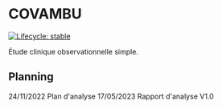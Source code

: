# COVAMBU

<!-- badges: start -->
  [![Lifecycle: stable](https://img.shields.io/badge/lifecycle-stable-brightgreen.svg)](https://lifecycle.r-lib.org/articles/stages.html#stable)
<!-- badges: end -->

Étude clinique observationnelle simple.

## Planning

24/11/2022 Plan d'analyse
17/05/2023 Rapport d'analyse V1.0